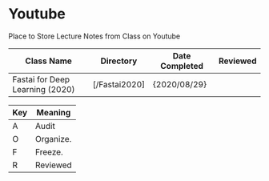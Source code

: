 # Youtube
Place to Store Lecture Notes from Class on Youtube

| Class Name                              | Directory                          | Date Completed | Reviewed |
| ----------------------------------------| ---------------------------------- | ---------------| ---------|
| Fastai for Deep Learning (2020)         | [/Fastai2020]                      | {2020/08/29}   |          |




  | Key |    Meaning   |
  | --- | ------------ |
  | A   |  Audit       |
  | O   |  Organize.   |
  | F   |  Freeze.     |
  | R   |  Reviewed    |
